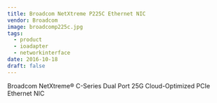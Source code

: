 ```yaml
---
title: Broadcom NetXtreme P225C Ethernet NIC
vendor: Broadcom
image: broadcomp225c.jpg
tags:
  - product
  - ioadapter
  - networkinterface
date: 2016-10-18
draft: false
---
```


Broadcom NetXtreme® C-Series Dual Port 25G Cloud-Optimized PCIe Ethernet NIC
